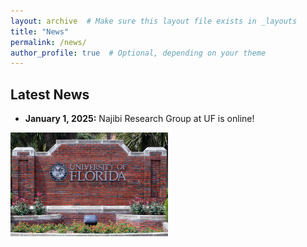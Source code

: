 ```yaml
---
layout: archive  # Make sure this layout file exists in _layouts
title: "News"
permalink: /news/
author_profile: true  # Optional, depending on your theme
---
```


## Latest News

- **January 1, 2025:** Najibi Research Group at UF is online!
<img src="images/UF-bricks - 02.jpg" alt="Graphical Abstract" width="50%" />
